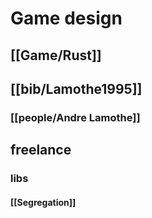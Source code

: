 # Game design

## [[Game/Rust]]

## [[bib/Lamothe1995]]

### [[people/Andre Lamothe]]

## freelance
### libs
#### [[Segregation]]